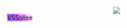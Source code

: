 <div align=center><img src="https://s1.ax1x.com/2020/07/13/UGKoqJ.gif"/></div>

<span style="background-image: linear-gradient(45deg, rgb(149, 92, 255) 0%, rgb(163, 94, 253) 19%, rgb(173, 96, 251) 27%, rgb(181, 93, 248) 34%, rgb(194, 95, 247) 41%, rgb(203, 98, 244) 47%, rgb(214, 113, 244) 53%, rgb(222, 136, 246) 59%, rgb(232, 160, 248) 66%, rgb(240, 184, 250) 73%, rgb(247, 208, 251) 81%, rgb(254, 230, 252) 100%);">
	V5Sollee
</span>

<!--
**v5sollee/v5sollee** is a ✨ _special_ ✨ repository because its `README.md` (this file) appears on your GitHub profile.

Here are some ideas to get you started:

- 🔭 I’m currently working on ...
- 🌱 I’m currently learning ...
- 👯 I’m looking to collaborate on ...
- 🤔 I’m looking for help with ...
- 💬 Ask me about ...
- 📫 How to reach me: ...
- 😄 Pronouns: ...
- ⚡ Fun fact: ...
-->
